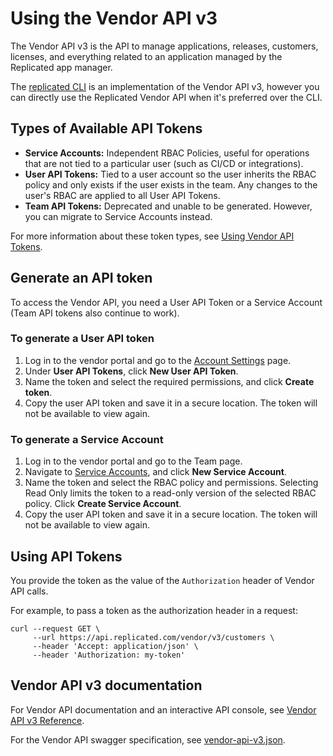 # Using the Vendor API v3

The Vendor API v3 is the API to manage applications, releases, customers, licenses, and everything related to an application managed by the Replicated app manager.

The [replicated CLI](replicated-cli-installing) is an implementation of the Vendor API v3, however you can directly use the Replicated Vendor API when it's preferred over the CLI.

## Types of Available API Tokens
- **Service Accounts:** Independent RBAC Policies, useful for operations that are not tied to a particular user (such as CI/CD or integrations).
- **User API Tokens:** Tied to a user account so the user inherits the RBAC policy and only exists if the user exists in the team. Any changes to the user's RBAC are applied to all User API Tokens.
- **Team API Tokens:** Deprecated and unable to be generated. However, you can migrate to Service Accounts instead.

For more information about these token types, see [Using Vendor API Tokens](replicated-cli-tokens).

## Generate an API token

To access the Vendor API, you need a User API Token or a Service Account (Team API tokens also continue to work). 

### To generate a User API token

1. Log in to the vendor portal and go to the [Account Settings](https://vendor.replicated.com/account-settings) page.
2. Under **User API Tokens**, click **New User API Token**.
3. Name the token and select the required permissions, and click **Create token**.
4. Copy the user API token and save it in a secure location. The token will not be available to view again.

### To generate a Service Account

1. Log in to the vendor portal and go to the Team page.
2. Navigate to [Service Accounts](https://vendor.replicated.com/team/serviceaccounts), and click **New Service Account**.
3. Name the token and select the RBAC policy and permissions. Selecting Read Only limits the token to a read-only version of the selected RBAC policy. Click **Create Service Account**.
4. Copy the user API token and save it in a secure location. The token will not be available to view again.

## Using API Tokens

You provide the token as the value of the `Authorization` header of Vendor API calls.

For example, to pass a token as the authorization header in a request:

```
curl --request GET \
     --url https://api.replicated.com/vendor/v3/customers \
     --header 'Accept: application/json' \
     --header 'Authorization: my-token'
```

## Vendor API v3 documentation

For Vendor API documentation and an interactive API console, see [Vendor API v3 Reference](https://replicated-vendor-api.readme.io/v3/reference/createapp).

For the Vendor API swagger specification, see [vendor-api-v3.json](https://api.replicated.com/vendor/v3/spec/vendor-api-v3.json).
